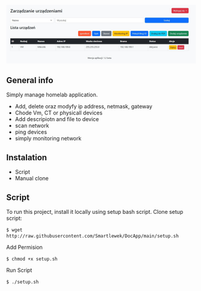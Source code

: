 ![My Image](https://github.com/Smartlewek/DocApp/blob/main/readme.jpg)
## General info
Simply manage homelab application.

* Add, delete oraz modyfy ip address, netmask, gateway
* Chode Vm, CT or physicall devices
* Add descripiotn and file to  device
* scan network
* ping devices
* simply monitoring network 
  	
## Instalation
* Script
* Manual clone
	
## Script
To run this project, install it locally using setup bash script.
Clone setup script:
```
$ wget http://raw.githubusercontent.com/Smartlewek/DocApp/main/setup.sh
```
Add Permision
```
$ chmod +x setup.sh
```
Run Script 
```
$ ./setup.sh
```
